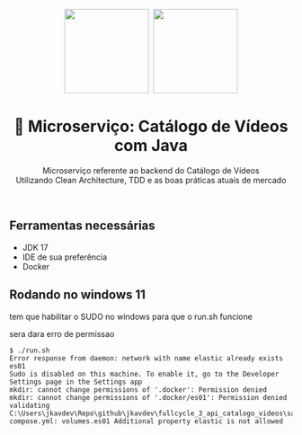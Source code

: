 <center>
  <p align="center">
    <img src="https://user-images.githubusercontent.com/20674439/158480514-a529b310-bc19-46a5-ac95-fddcfa4776ee.png" width="150"/>&nbsp;
    <img src="https://icon-library.com/images/java-icon-png/java-icon-png-15.jpg"  width="150" />
  </p>  
  <h1 align="center">🚀 Microserviço: Catálogo de Vídeos com Java</h1>
  <p align="center">
    Microserviço referente ao backend do Catálogo de Vídeos<br />
    Utilizando Clean Architecture, TDD e as boas práticas atuais de mercado
  </p>
</center>
<br />

## Ferramentas necessárias

- JDK 17
- IDE de sua preferência
- Docker

## Rodando no windows 11
tem que habilitar o SUDO no windows para que o run.sh funcione

sera dara erro de permissao

````shell
$ ./run.sh
Error response from daemon: network with name elastic already exists
es01
Sudo is disabled on this machine. To enable it, go to the Developer Settings page in the Settings app
mkdir: cannot change permissions of '.docker': Permission denied
mkdir: cannot change permissions of '.docker/es01': Permission denied
validating C:\Users\jkavdev\Repo\github\jkavdev\fullcycle_3_api_catalogo_videos\sandbox\elk\docker-compose.yml: volumes.es01 Additional property elastic is not allowed

````